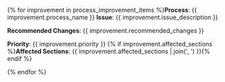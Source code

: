 {% for improvement in process_improvement_items %}**Process**: {{ improvement.process_name }}
**Issue**: {{ improvement.issue_description }}

**Recommended Changes**: {{ improvement.recommended_changes }}

**Priority**: {{ improvement.priority }}
{% if improvement.affected_sections %}**Affected Sections**: {{ improvement.affected_sections | join(', ') }}{% endif %}

{% endfor %}